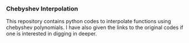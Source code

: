 ### Chebyshev Interpolation
This repository contains python codes to interpolate functions using chebyshev polynomials. I have also given the links to the original codes if one is interested in digging in deeper.
